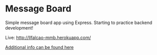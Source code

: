 # Message Board

Simple message board app using Express. Starting to practice backend development!

Live: http://llfalcao-mmb.herokuapp.com/

[Additional info can be found here](https://www.theodinproject.com/paths/full-stack-javascript/courses/nodejs/lessons/mini-message-board)
